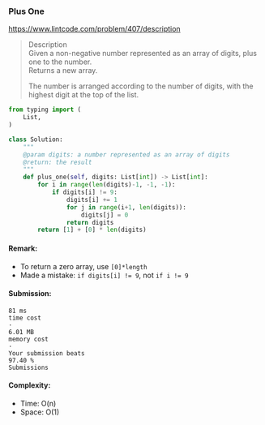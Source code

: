 ### Plus One
https://www.lintcode.com/problem/407/description
>Description\
> Given a non-negative number represented as an array of digits, plus one to the number.\
> Returns a new array.
>
>The number is arranged according to the number of digits, with the highest digit at the top of the list.
```python
from typing import (
    List,
)

class Solution:
    """
    @param digits: a number represented as an array of digits
    @return: the result
    """
    def plus_one(self, digits: List[int]) -> List[int]:
        for i in range(len(digits)-1, -1, -1):
            if digits[i] != 9:
                digits[i] += 1
                for j in range(i+1, len(digits)):
                    digits[j] = 0
                return digits
        return [1] + [0] * len(digits)
```
#### Remark:
- To return a zero array, use `[0]*length`
- Made a mistake: `if digits[i] != 9`, not `if i != 9`
#### Submission:
```
81 ms
time cost
·
6.01 MB
memory cost
·
Your submission beats
97.40 %
Submissions
```
#### Complexity:
- Time: O(n)
- Space: O(1)
